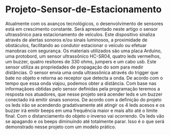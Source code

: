 # Projeto-Sensor-de-Estacionamento

Atualmente com os avanços tecnológicos, o desenvolvimento de sensores está em crescimento constante. Será apresentado neste artigo o sensor ultrassônico para estacionamento de veículos. Este dispositivo sinaliza através de alertas sonoros e/ou sinais luminosos, a proximidade de obstáculos, facilitando ao condutor estacionar o veículo ou efetuar manobras com segurança.
Os materiais utilizados são uma placa Arduino, uma protobord, um sensor ultrassônico HC-SR04, quatro leds vermelhos, um buzzer, quatro resitores de 330 ohms, jumpers e um cabo usb.
Este sensor utiliza as propriedades de propagação do som para medir distâncias.
O sensor envia uma onda ultrassônica através do trigger que bate no objeto e retorna ao receptor que detecta a onda. De acordo com o tempo que essa onda viajou, podemos obter a distância. Com base nas informaçãoes obtidas pelo sensor definidas pela programação teremos a resposta nos atuadores, que nesse projeto será acender leds e um buzzer conectado irá emitir sinais sonoros.
De acordo com a definição do projeto os leds irão se acendendo gradativamente até atingir os 4 leds acesos e os buzzer irá emitir beeps em uma frequência maior e mais alto até o limite final. Com o distanciamento do objeto o inverso vai ocorrendo. Os leds vão se apagando e os beeps diminuindo até totalmente parar.
Isso é o que será demonstrado nesse projeto com um modelo prático.
